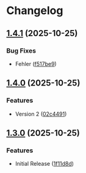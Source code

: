 # Changelog

## [1.4.1](https://github.com/HSLU-Exercise/scope-your-project-gruppe_7/compare/v1.4.0...v1.4.1) (2025-10-25)


### Bug Fixes

* Fehler ([f517be9](https://github.com/HSLU-Exercise/scope-your-project-gruppe_7/commit/f517be90d55c12d7bc2b23e5c8b0315587ee190d))

## [1.4.0](https://github.com/HSLU-Exercise/scope-your-project-gruppe_7/compare/v1.3.0...v1.4.0) (2025-10-25)


### Features

* Version 2 ([02c4491](https://github.com/HSLU-Exercise/scope-your-project-gruppe_7/commit/02c44913b1ac8dd18bde5521b640b7233cac9117))

## [1.3.0](https://github.com/HSLU-Exercise/scope-your-project-gruppe_7/compare/v1.2.0...v1.3.0) (2025-10-25)


### Features

* Initial Release ([1f11d8d](https://github.com/HSLU-Exercise/scope-your-project-gruppe_7/commit/1f11d8d43c7ee82fc66fe5a0914f84f1306820b7))
